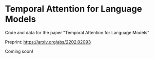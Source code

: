 # Temporal Attention for Language Models

Code and data for the paper "Temporal Attention for Language Models"

Preprint: https://arxiv.org/abs/2202.02093

Coming soon!
